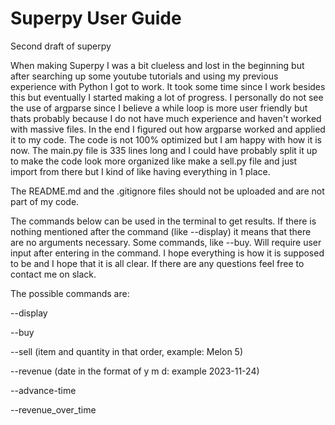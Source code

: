 # Superpy User Guide
Second draft of superpy

When making Superpy I was a bit clueless and lost in the beginning but after searching up some youtube tutorials and using my previous experience with Python I got to work. It took some time since I work besides this but eventually I started making a lot of progress.
I personally do not see the use of argparse since I believe a while loop is more user friendly but thats probably because I do not have much experience and haven't worked with massive files. In the end I figured out how argparse worked and applied it to my code.
The code is not 100% optimized but I am happy with how it is now. The main.py file is 335 lines long and I could have probably split it up to make the code look more organized like make a sell.py file and just import from there but I kind of like having everything in 1 place.

The README.md and the .gitignore files should not be uploaded and are not part of my code.

The commands below can be used in the terminal to get results. If there is nothing mentioned after the command (like --display) it means that there are no arguments necessary. Some commands, like --buy. Will require user input after entering in the command. I hope everything is how it is supposed to be and I hope that it is all clear. If there are any questions feel free to contact me on slack.

The possible commands are:

--display 

--buy

--sell (item and quantity in that order, example: Melon 5)

--revenue (date in the format of y m d: example 2023-11-24)

--advance-time 

--revenue_over_time







